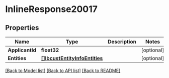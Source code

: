# InlineResponse20017

## Properties

Name | Type | Description | Notes
------------ | ------------- | ------------- | -------------
**ApplicantId** | **float32** |  | [optional] 
**Entities** | [**[]IbcustEntityInfoEntities**](_ibcust_entity_info_entities.md) |  | [optional] 

[[Back to Model list]](../README.md#documentation-for-models) [[Back to API list]](../README.md#documentation-for-api-endpoints) [[Back to README]](../README.md)


